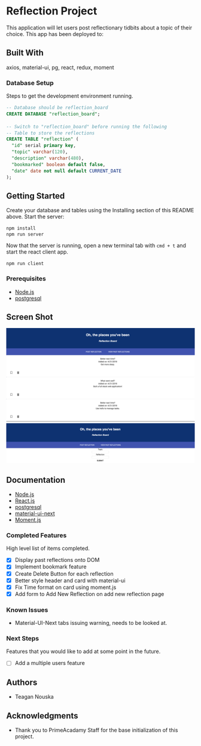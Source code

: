 # Reflection Project

This application will let users post reflectionary tidbits about a topic of their choice. This app has been deployed to: 
<!-- insert heroku website here -->

## Built With

axios, material-ui, pg, react, redux, moment

### Database Setup

Steps to get the development environment running.

```sql
-- Database should be reflection_board
CREATE DATABASE "reflection_board";

-- Switch to "reflection_board" before running the following
-- Table to store the reflections
CREATE TABLE "reflection" (
  "id" serial primary key,
  "topic" varchar(120),
  "description" varchar(480),
  "bookmarked" boolean default false,
  "date" date not null default CURRENT_DATE
);
```

## Getting Started

Create your database and tables using the Installing section of this README above. Start the server:

```
npm install
npm run server
```

Now that the server is running, open a new terminal tab with `cmd + t` and start the react client app.

```
npm run client
```
### Prerequisites

- [Node.js](https://nodejs.org/en/)
- [postgresql](https://www.postgresql.org/download/)



## Screen Shot

![display reflections](screenshots/past.png)
![display form](screenshots/form.png)

## Documentation

- [Node.js](https://nodejs.org/en/)
- [React.js](https://reactjs.org/)
- [postgresql](https://www.postgresql.org/docs/)
- [material-ui-next](https://material-ui-next.com/)
- [Moment.js](https://momentjs.com/docs/)

### Completed Features

High level list of items completed.

- [x] Display past reflections onto DOM 
- [x] Implement bookmark feature 
- [x] Create Delete Button for each reflection
- [x] Better style header and card with material-ui
- [x] Fix Time format on card using moment.js
- [x] Add form to Add New Reflection on add new reflection page

### Known Issues

- Material-UI-Next tabs issuing warning, needs to be looked at.


### Next Steps

Features that you would like to add at some point in the future.

- [ ] Add a multiple users feature

## Authors

* Teagan Nouska


## Acknowledgments

* Thank you to PrimeAcadamy Staff for the base initialization of this project.

